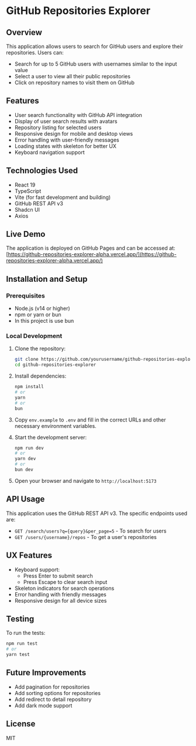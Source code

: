 # GitHub Repositories Explorer

## Overview

This application allows users to search for GitHub users and explore their repositories. Users can:

- Search for up to 5 GitHub users with usernames similar to the input value
- Select a user to view all their public repositories
- Click on repository names to visit them on GitHub

## Features

- User search functionality with GitHub API integration
- Display of user search results with avatars
- Repository listing for selected users
- Responsive design for mobile and desktop views
- Error handling with user-friendly messages
- Loading states with skeleton for better UX
- Keyboard navigation support

## Technologies Used

- React 19
- TypeScript
- Vite (for fast development and building)
- GitHub REST API v3
- Shadcn UI
- Axios

## Live Demo

The application is deployed on GitHub Pages and can be accessed at: [https://github-repositories-explorer-alpha.vercel.app/](https://github-repositories-explorer-alpha.vercel.app/)

## Installation and Setup

### Prerequisites

- Node.js (v14 or higher)
- npm or yarn or bun
- In this project is use bun

### Local Development

1. Clone the repository:

   ```bash
   git clone https://github.com/yourusername/github-repositories-explorer.git
   cd github-repositories-explorer
   ```

2. Install dependencies:

   ```bash
   npm install
   # or
   yarn
   # or
   bun
   ```

3. Copy `env.example` to `.env` and fill in the correct URLs and other necessary environment variables.

4. Start the development server:

   ```bash
   npm run dev
   # or
   yarn dev
   # or
   bun dev
   ```

5. Open your browser and navigate to `http://localhost:5173`

## API Usage

This application uses the GitHub REST API v3. The specific endpoints used are:

- `GET /search/users?q={query}&per_page=5` - To search for users
- `GET /users/{username}/repos` - To get a user's repositories

## UX Features

- Keyboard support:
  - Press Enter to submit search
  - Press Escape to clear search input
- Skeleton indicators for search operations
- Error handling with friendly messages
- Responsive design for all device sizes

## Testing

To run the tests:

```bash
npm run test
# or
yarn test
```

## Future Improvements

- Add pagination for repositories
- Add sorting options for repositories
- Add redirect to detail repository
- Add dark mode support

## License

MIT
